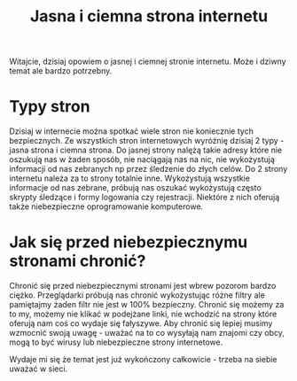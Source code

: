 ﻿---
layout: post
title: "Jasna i ciemna strona internetu"
category: internet
---
Witajcie, dzisiaj opowiem o jasnej i ciemnej stronie internetu. Może i dziwny temat ale bardzo potrzebny.

# Typy stron
Dzisiaj w internecie można spotkać wiele stron nie koniecznie tych bezpiecznych. Ze wszystkich stron internetowych
wyróżnię dzisiaj 2 typy - jasna strona i ciemna strona. Do jasnej strony nalężą takie adresy które nie oszukują nas
w żaden sposób, nie naciągają nas na nic, nie wykożystują informacji od nas zebranych np przez śledzenie do złych celów.
Do 2 strony  internetu należa za to strony totalnie inne. Wykożystują wszystkie informacje od nas zebrane, próbują nas oszukać
wykożystują często skrypty śledzące i formy logowania czy rejestracji. Niektóre z nich oferują także niebezpieczne oprogramowanie komputerowe.

# Jak się przed niebezpiecznymu stronami chronić?
Chronić się przed niebezpiecznymi stronami jest wbrew pozorom bardzo ciężko. Przeglądarki próbują nas chronić wykożystując
różne filtry ale pamiętajmy żaden filtr nie jest w 100% bezpieczny. Chronić się możemy za to my, możemy nie klikać w podejżane linki,
nie wchodzić na strony które oferują nam coś co wydaje się fałyszywe. Aby chronić się lepiej musimy wzmocnić swoją uwagę - uważać 
na to co wysyłają nam znajomi czy obcy, mogą to być wirusy lub niebezpieczne strony internetowe.

Wydaje mi się że temat jest już wykończony całkowicie - trzeba na siebie uważać w sieci.